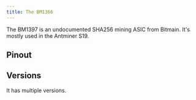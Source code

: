 ```yaml
---
title: The BM1366
---
```


The BM1397 is an undocumented SHA256 mining ASIC from Bitmain. It's mostly used in the Antminer S19.

## Pinout

## Versions

It has multiple versions.
